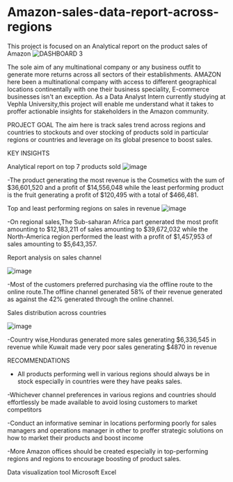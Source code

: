 # Amazon-sales-data-report-across-regions
This project is focused on an Analytical report on the product sales of Amazon 
![DASHBOARD 3](https://github.com/user-attachments/assets/6ef42261-22f8-442c-b112-892193984710)

The sole aim of any multinational company or any business outfit to generate more returns across all sectors of their establishments. AMAZON here been a multinational company with access to different geographical locations continentally with one their business speciality, E-commerce businesses isn't an exception.
As a Data Analyst Intern currently studying at Vephla University,this project will enable me understand what it takes to proffer actionable insights for stakeholders in the Amazon community.

PROJECT GOAL 
The aim here is track sales trend across regions and countries to stockouts and over stocking of products sold in particular regions or countries and leverage on its global presence to boost sales.

KEY INSIGHTS 

Analytical report on top 7 products sold
![image](https://github.com/user-attachments/assets/ca5c94da-5d62-4995-966a-c9a8b2a7f435)

-The product generating the most revenue is the Cosmetics with the sum of $36,601,520 and a profit of $14,556,048 while the least performing product is the fruit generating a profit of $120,495 with a total of $466,481. 

Top and least performing regions on sales in revenue
![image](https://github.com/user-attachments/assets/a636b034-c95b-41d8-9d65-a08adddb85a4)

-On regional sales,The Sub-saharan Africa part generated the most profit amounting to $12,183,211 of sales amounting to $39,672,032 while the North-America region performed the least with a profit of $1,457,953 of sales amounting to $5,643,357.

Report analysis on sales channel

![image](https://github.com/user-attachments/assets/307674e5-028e-489e-a842-506b34583b5b)

-Most of the customers preferred purchasing via the offline route to the online route.The offline channel generated 58% of their revenue generated as against the 42% generated through the online channel.

Sales distribution across countries

![image](https://github.com/user-attachments/assets/bc1a6b92-af4a-4bba-ad7e-04c6a5a27a43)

-Country wise,Honduras generated more sales generating $6,336,545 in revenue while Kuwait made very poor sales generating $4870 in revenue 

RECOMMENDATIONS 

- All products performing well in various regions should always be in stock especially in countries were they have peaks sales.

-Whichever channel preferences in various regions and countries should effortlessly be made available to avoid losing customers to market competitors 

-Conduct an informative seminar in locations performing poorly for sales managers and operations manager in other to proffer strategic solutions on how to market their products and boost income 

-More Amazon offices should be created especially in top-performing regions and regions to encourage boosting of product sales.

Data visualization tool 
Microsoft Excel 

